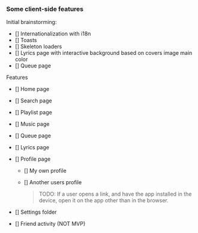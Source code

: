 ### Some client-side features

Initial brainstorming:

- [] Internationalization with i18n
- [] Toasts
- [] Skeleton loaders
- [] Lyrics page with interactive background based on covers image main color
- [] Queue page

Features

- [] Home page
- [] Search page

- [] Playlist page
- [] Music page
- [] Queue page
- [] Lyrics page
- [] Profile page

  - [] My own profile
  - [] Another users profile

    > TODO: If a user opens a link, and have the app installed in the device, open it on the app other than in the browser.

- [] Settings folder
- [] Friend activity (NOT MVP)
